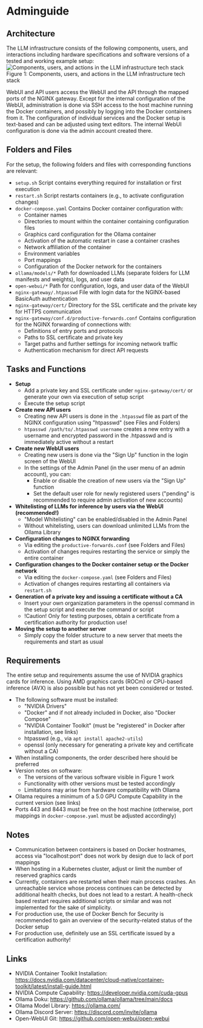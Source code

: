 # Adminguide

## Architecture
The LLM infrastructure consists of the following components, users, and interactions including hardware specifications and software versions of a tested and working example setup:
![Components, users, and actions in the LLM infrastructure tech stack](https://i.imgur.com/jjqr3vk.png)
Figure 1: Components, users, and actions in the LLM infrastructure tech stack

WebUI and API users access the WebUI and the API through the mapped ports of the NGINX gateway. Except for the internal configuration of the WebUI, administration is done via SSH access to the host machine running the Docker containers, and possibly by logging into the Docker containers from it. The configuration of individual services and the Docker setup is text-based and can be adjusted using text editors. The internal WebUI configuration is done via the admin account created there.

## Folders and Files
For the setup, the following folders and files with corresponding functions are relevant:
- `setup.sh`
  Script contains everything required for installation or first execution
- `restart.sh`
  Script restarts containers (e.g., to activate configuration changes)
- `docker-compose.yaml`
  Contains Docker container configuration with:
  - Container names
  - Directories to mount within the container containing configuration files
  - Graphics card configuration for the Ollama container
  - Activation of the automatic restart in case a container crashes
  - Network affiliation of the container
  - Environment variables
  - Port mappings
  - Configuration of the Docker network for the containers
- `ollama/models/*`
  Path for downloaded LLMs (separate folders for LLM manifests and weights), logs, and user data
- `open-webui/*`
  Path for configuration, logs, and user data of the WebUI
- `nginx-gateway/.htpasswd`
  File with login data for the NGINX-based BasicAuth authentication
- `nginx-gateway/cert/`
  Directory for the SSL certificate and the private key for HTTPS communication
- `nginx-gateway/conf.d/productive-forwards.conf`
  Contains configuration for the NGINX forwarding of connections with:
  - Definitions of entry ports and protocols
  - Paths to SSL certificate and private key
  - Target paths and further settings for incoming network traffic
  - Authentication mechanism for direct API requests

## Tasks and Functions
- **Setup**
  - Add a private key and SSL certificate under `nginx-gateway/cert/` or generate your own via execution of setup script
  - Execute the setup script
- **Create new API users**
  - Creating new API users is done in the `.htpasswd` file as part of the NGINX configuration using "htpasswd" (see Files and Folders)
  - `htpasswd /path/to/.htpasswd username` creates a new entry with a username and encrypted password in the .htpasswd and is immediately active without a restart
- **Create new WebUI users**
  - Creating new users is done via the "Sign Up" function in the login screen of the WebUI
  - In the settings of the Admin Panel (in the user menu of an admin account), you can:
    - Enable or disable the creation of new users via the "Sign Up" function
    - Set the default user role for newly registered users ("pending" is recommended to require admin activation of new accounts)
- **Whitelisting of LLMs for inference by users via the WebUI (recommended!)**
  - "Model Whitelisting" can be enabled/disabled in the Admin Panel
  - Without whitelisting, users can download unlimited LLMs from the Ollama Library
- **Configuration changes to NGINX forwarding**
  - Via editing the `productive-forwards.conf` (see Folders and Files)
  - Activation of changes requires restarting the service or simply the entire container
- **Configuration changes to the Docker container setup or the Docker network**
  - Via editing the `docker-compose.yaml` (see Folders and Files)
  - Activation of changes requires restarting all containers via `restart.sh`
- **Generation of a private key and issuing a certificate without a CA**
  - Insert your own organization parameters in the openssl command in the setup script and execute the command or script
  - !Caution! Only for testing purposes, obtain a certificate from a certification authority for production use!
- **Moving the setup to another server**
  - Simply copy the folder structure to a new server that meets the requirements and start as usual

## Requirements
The entire setup and requirements assume the use of NVIDIA graphics cards for inference. Using AMD graphics cards (ROCm) or CPU-based inference (AVX) is also possible but has not yet been considered or tested.
- The following software must be installed:
  - "NVIDIA Drivers"
  - "Docker" and if not already included in Docker, also "Docker Compose"
  - "NVIDIA Container Toolkit" (must be "registered" in Docker after installation, see links)
  - htpasswd (e.g., via `apt install apache2-utils`)
  - openssl (only necessary for generating a private key and certificate without a CA)
- When installing components, the order described here should be preferred
- Version notes on software:
  - The versions of the various software visible in Figure 1 work
  - Functionality with other versions must be tested accordingly
  - Limitations may arise from hardware compatibility with Ollama
- Ollama requires a minimum of a 5.0 GPU Compute Capability in the current version (see links)
- Ports 443 and 8443 must be free on the host machine (otherwise, port mappings in `docker-compose.yaml` must be adjusted accordingly)

## Notes
- Communication between containers is based on Docker hostnames, access via "localhost:port" does not work by design due to lack of port mappings
- When hosting in a Kubernetes cluster, adjust or limit the number of reserved graphics cards
- Currently, containers are restarted when their main process crashes. An unreachable service whose process continues can be detected by additional health checks, but does not lead to a restart. A health-check based restart requires additional scripts or similar and was not implemented for the sake of simplicity.
- For production use, the use of Docker Bench for Security is recommended to gain an overview of the security-related status of the Docker setup
- For production use, definitely use an SSL certificate issued by a certification authority!

## Links
-	NVIDIA Container Toolkit Installation: https://docs.nvidia.com/datacenter/cloud-native/container-toolkit/latest/install-guide.html
-	NVIDIA Compute Capability: https://developer.nvidia.com/cuda-gpus
-	Ollama Doku: https://github.com/ollama/ollama/tree/main/docs
-	Ollama Model Library: https://ollama.com/
-	Ollama Discord Server: https://discord.com/invite/ollama
-	Open-WebUI Git: https://github.com/open-webui/open-webui
